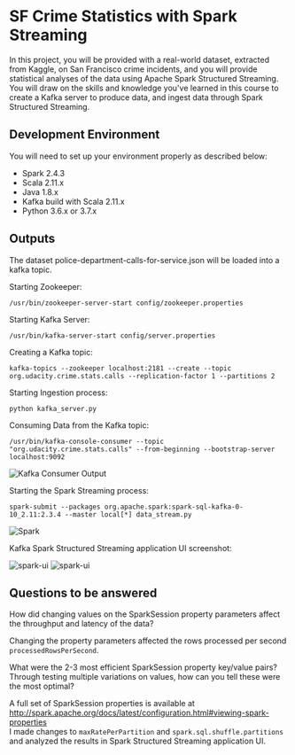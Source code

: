 # SF Crime Statistics with Spark Streaming

In this project, you will be provided with a real-world dataset, extracted from Kaggle, on San Francisco crime incidents, and you will provide statistical analyses of the data using Apache Spark Structured Streaming. You will draw on the skills and knowledge you've learned in this course to create a Kafka server to produce data, and ingest data through Spark Structured Streaming.

## Development Environment
You will need to set up your environment properly as described below:

* Spark 2.4.3
* Scala 2.11.x
* Java 1.8.x
* Kafka build with Scala 2.11.x
* Python 3.6.x or 3.7.x

## Outputs

The dataset police-department-calls-for-service.json will be loaded into a kafka topic.

Starting Zookeeper:

```/usr/bin/zookeeper-server-start config/zookeeper.properties```

Starting Kafka Server:

```/usr/bin/kafka-server-start config/server.properties```

Creating a Kafka topic:

```kafka-topics --zookeeper localhost:2181 --create --topic org.udacity.crime.stats.calls --replication-factor 1 --partitions 2```

Starting Ingestion process:

```python kafka_server.py```

Consuming Data from the Kafka topic:

```/usr/bin/kafka-console-consumer --topic "org.udacity.crime.stats.calls" --from-beginning --bootstrap-server localhost:9092```

![Kafka Consumer Output](kafka_consumer.jpg)

Starting the Spark Streaming process:

```spark-submit --packages org.apache.spark:spark-sql-kafka-0-10_2.11:2.3.4 --master local[*] data_stream.py```

![Spark](spark_submit.jpg)

Kafka Spark Structured Streaming application UI screenshot:

![spark-ui](spark-ui_1.jpg)
![spark-ui](spark-ui_2.jpg)

## Questions to be answered

How did changing values on the SparkSession property parameters affect the throughput and latency of the data?

  Changing the property parameters affected the rows processed per second `processedRowsPerSecond`.

What were the 2-3 most efficient SparkSession property key/value pairs? Through testing multiple variations on values, how can you tell these were the most optimal?

  A full set of SparkSession properties is available at http://spark.apache.org/docs/latest/configuration.html#viewing-spark-properties  
  I made changes to `maxRatePerPartition` and `spark.sql.shuffle.partitions` and analyzed the results in Spark Structured Streaming application UI.
